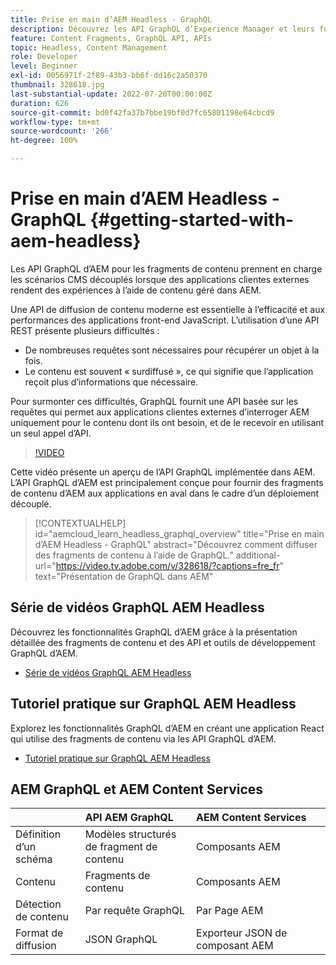 ```yaml
---
title: Prise en main d’AEM Headless - GraphQL
description: Découvrez les API GraphQL d’Experience Manager et leurs fonctionnalités.
feature: Content Fragments, GraphQL API, APIs
topic: Headless, Content Management
role: Developer
level: Beginner
exl-id: 0056971f-2f89-43b3-bb6f-dd16c2a50370
thumbnail: 328618.jpg
last-substantial-update: 2022-07-20T00:00:00Z
duration: 626
source-git-commit: bd0f42fa37b7bbe19bf0d7fc65801198e64cbcd9
workflow-type: tm+mt
source-wordcount: '266'
ht-degree: 100%

---
```


# Prise en main d’AEM Headless - GraphQL {#getting-started-with-aem-headless}

Les API GraphQL d’AEM pour les fragments de contenu
prennent en charge les scénarios CMS découplés lorsque des applications clientes externes rendent des expériences à l’aide de contenu géré dans AEM.

Une API de diffusion de contenu moderne est essentielle à l’efficacité et aux performances des applications front-end JavaScript. L’utilisation d’une API REST présente plusieurs difficultés :

* De nombreuses requêtes sont nécessaires pour récupérer un objet à la fois.
* Le contenu est souvent « surdiffusé », ce qui signifie que l’application reçoit plus d’informations que nécessaire.

Pour surmonter ces difficultés, GraphQL fournit une API basée sur les requêtes qui permet aux applications clientes externes d’interroger AEM uniquement pour le contenu dont ils ont besoin, et de le recevoir en utilisant un seul appel d’API.

>[!VIDEO](https://video.tv.adobe.com/v/328618?quality=12&learn=on)

Cette vidéo présente un aperçu de l’API GraphQL implémentée dans AEM. L’API GraphQL d’AEM est principalement conçue pour fournir des fragments de contenu d’AEM aux applications en aval dans le cadre d’un déploiement découplé.

>[!CONTEXTUALHELP]
>id="aemcloud_learn_headless_graphql_overview"
>title="Prise en main d’AEM Headless - GraphQL"
>abstract="Découvrez comment diffuser des fragments de contenu à l’aide de GraphQL."
>additional-url="https://video.tv.adobe.com/v/328618/?captions=fre_fr" text="Présentation de GraphQL dans AEM"

## Série de vidéos GraphQL AEM Headless

Découvrez les fonctionnalités GraphQL d’AEM grâce à la présentation détaillée des fragments de contenu et des API et outils de développement GraphQL d’AEM.

* [Série de vidéos GraphQL AEM Headless](./video-series/modeling-basics.md)

## Tutoriel pratique sur GraphQL AEM Headless

Explorez les fonctionnalités GraphQL d’AEM en créant une application React qui utilise des fragments de contenu via les API GraphQL d’AEM.

* [Tutoriel pratique sur GraphQL AEM Headless](./multi-step/overview.md)

## AEM GraphQL et AEM Content Services

|                                | API AEM GraphQL | AEM Content Services |
|--------------------------------|:-----------------|:---------------------|
| Définition d’un schéma | Modèles structurés de fragment de contenu | Composants AEM |
| Contenu | Fragments de contenu | Composants AEM |
| Détection de contenu | Par requête GraphQL | Par Page AEM |
| Format de diffusion | JSON GraphQL | Exporteur JSON de composant AEM |
